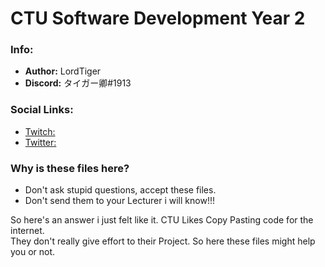 # CTU Software Development Year 2

### Info:
- **Author:** LordTiger
- **Discord:** タイガー卿#1913

### Social Links:
- [Twitch:](https://www.twitch.tv/mlordtiger)
- [Twitter:](https://twitter.com/MLordTiger)

### Why is these files here?
- Don't ask stupid questions, accept these files.
- Don't send them to your Lecturer i will know!!!

So here's an answer i just felt like it. CTU Likes Copy Pasting code for the internet.  
They don't really give effort to their Project. So here these files might help you or not.
